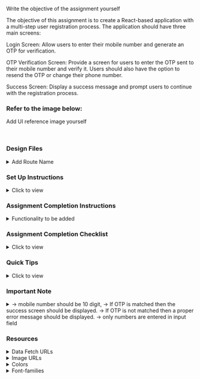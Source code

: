 Write the objective of the assignment yourself

The objective of this assignment is to create a React-based application with a multi-step user registration process. The application should have three main screens:

Login Screen: Allow users to enter their mobile number and generate an OTP for verification.

OTP Verification Screen: Provide a screen for users to enter the OTP sent to their mobile number and verify it. Users should also have the option to resend the OTP or change their phone number.

Success Screen: Display a success message and prompt users to continue with the registration process.


### Refer to the image below:

Add UI reference image yourself

<div style="text-align: center;">
     <!-- <img src="remove this text and add the image URL" alt="ui"> -->
</div>
<br/>

### Design Files

<details>
<summary>Add Route Name</summary>
<br/>
Add the design files according 
     
->https://www.figma.com/file/NW3SHq44yjrP0m54WL8Nwo/Login_dev?node-id=0%3A1

<!-- - [Extra Small (Size < 576px) and Small (Size >= 576px)](remove this text and add the image URL here)
- [Medium (Size >= 768px), Large (Size >= 992px) and Extra Large (Size >= 1200px)](remove this text and add the image URL here) -->

</details>

### Set Up Instructions

<details>
<summary>Click to view</summary>

- Download dependencies by running `npm install`
- Start up the app using `npm start`

</details>

### Assignment Completion Instructions

<details>
<summary>Functionality to be added</summary>
<br/>

The app must have the following functionalities:

The app must have the following functionalities:

Login Screen:

> Users should be able to enter their mobile number.
> Users should be able to generate an OTP.
> Input validation should ensure the mobile number is 10 digits and contains only numbers.
> Upon successful input, users should be redirected to the OTP Verification Screen.
> Display an error message if mobile number input is invalid.

OTP Verification Screen:

> Users should be able to enter the OTP received on their mobile.
> OTP verification should be performed, and users should be redirected to the Success Screen upon successful verification.
> Users should have the option to resend the OTP.
> Display an error message if the entered OTP is invalid.

Success Screen:

> Display a success message upon successful login or OTP verification.
> Provide a button to continue to the next step in the registration process.


</details>

### Assignment Completion Checklist

<details>
<summary>Click to view</summary>

- **Along with the below points, add your checklist specific to the assignment**

- Read the instructions given in the assignment carefully and list down the **Assignment Completion Checklist** for the assignment and start working on it
- Basic validations for fields (i.e. mobile number should be 10 digit, only of numbers).
- If OTP is matched then the success screen should be displayed.
- If OTP is not matched then a proper error message should be displayed.
- All kinds of validations to stop users from filling garbage values in the fields. 
- The completion Checklist includes the below-mentioned points
  - I have completed all the functionalities asked in the assignment
  - I have used only the resources (Frameworks, Design files, APIs, third-party packages) mentioned in the assignment
  - I have modified the README.md file based on my assignment instructions
  - I have completed the assignment **ON TIME**

- **Note:**
  - Ensure that you have marked all the checklist points in your completion checklist before submitting the assignment
  </details>

### Quick Tips

<details>
<summary>Click to view</summary>
<br>

- third-party packages list
    -react-router-dom
    -react 
</details>

### Important Note

<details>
<summary>
     -> mobile number should be 10 digit,
     -> If OTP is matched then the success screen should be displayed.
     -> If OTP is not matched then a proper error message should be displayed.
     -> only numbers are entered in input field 
</summary>
<br/>


</details>

### Resources

<details>
<summary>Data Fetch URLs</summary>
<br/>

- No data fetch required for this assignment.

</details>

<details>
<summary>Image URLs</summary>
<br/>

- https://res.cloudinary.com/dpvr2hwtj/image/upload/v1695660613/Artboard_1_uwtqsw.png
- https://res.cloudinary.com/dpvr2hwtj/image/upload/v1695657966/undraw_confirmed_81ex_ebpdb9.png
- https://res.cloudinary.com/dpvr2hwtj/image/upload/v1695655478/image_1_a7exch.png
- https://res.cloudinary.com/dpvr2hwtj/image/upload/v1695654202/AK_logo_da3kd6.png

</details>

<details>
<summary>Colors</summary>
<br/>

Add the text and background colours to be used in the assignment yourself.

<!-- <div style="background-color: #3b82f6; width: 150px; padding: 10px; color: white">Hex: #3b82f6</div> -->

</details>

<details>
<summary>Font-families</summary>

- Add the font-families to be used in the assignment yourself.

</details>
